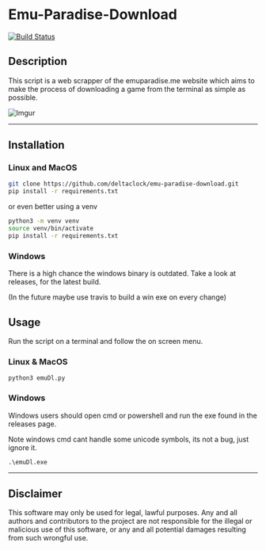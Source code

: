 # Emu-Paradise-Download

[![Build Status](https://travis-ci.com/deltaclock/emu-paradise-download.svg?branch=master)](https://travis-ci.com/deltaclock/emu-paradise-download)

## Description

This script is a web scrapper of the emuparadise.me website which aims to make
the process of downloading a game from the terminal as simple as possible.

![Imgur](https://imgur.com/GcBZOdu.png "Example")

***

## Installation

### Linux and MacOS

```bash
git clone https://github.com/deltaclock/emu-paradise-download.git
pip install -r requirements.txt
```

or even better using a venv

```bash
python3 -m venv venv
source venv/bin/activate
pip install -r requirements.txt
```

### Windows

There is a high chance the windows binary is outdated.
Take a look at releases, for the latest build.

(In the future maybe use travis to build a win exe on every change)

## Usage

Run the script on a terminal and follow the on screen menu.

### Linux & MacOS

`python3 emuDl.py`

### Windows

Windows users should open cmd or powershell and run the exe found in the releases page.

Note windows cmd cant handle some unicode symbols, its not a bug, just ignore it.

`.\emuDl.exe`

***

## Disclaimer

This software may only be used for legal, lawful purposes. Any and all authors and contributors to the project are not responsible for the illegal or malicious use of this software, or any and all potential damages resulting from such wrongful use.
